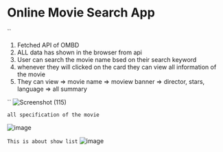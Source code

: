 # Online Movie Search App 
``
1) Fetched API of OMBD
2) ALL data has shown in the browser from api
3) User can search the movie name bsed on their search keyword
4) whenever they will clicked on the card they can view all information of the movie
5) They can view
   => movie name
   => moview banner
   => director, stars, language
   => all summary

``
![Screenshot (115)](https://github.com/Satyam9169/react-moview-search/assets/38384042/26da8c37-b5ec-4f4c-bb95-7e0641920f8f)

``
all specification of the movie
``

![image](https://github.com/Satyam9169/react-moview-search/assets/38384042/f9a346a6-a779-4486-813f-33880930a34b)

``
This is about show list
``
![image](https://github.com/Satyam9169/react-moview-search/assets/38384042/1c88aab8-4eaf-4106-a77b-e4ca38496dfc)






